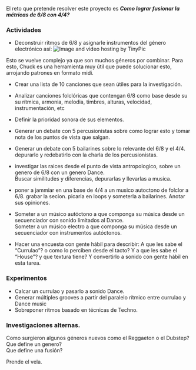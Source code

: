 El reto que pretende resolver este proyecto es
*__Como lograr fusionar la métricas de 6/8 con 4/4?__* 




### Actividades

* Deconstruir ritmos de 6/8  y asignarle instrumentos del género electrónico así:
<img src="http://i57.tinypic.com/mwyuki.png" border="0" alt="Image and video hosting by TinyPic"></a>

Esto se vuelve complejo ya que son muchos géneros por combinar.  Para esto, Chuck es una herramienta muy  útil que puede solucionar esto, arrojando patrones en formato midi. 

* Crear una lista de 10 canciones que sean útiles para la investigación. 

* Analizar canciones folclóricas que contengan 6/8 como base desde su su rítmica, armonia, melodia, timbres, alturas, velocidad, instrumentación, etc  
 
* Definir la prioridad sonora de sus elementos. 

* Generar un debate con 5 percusionistas sobre como lograr esto y tomar nota de los puntos de vista que salgan.    

* Generar un debate con 5 bailarines sobre lo relevante del 6/8 y el 4/4. depurarlo y redebatirlo con la charla de los percusionistas.  

* investigar las raices desde el punto de vista antropologico, sobre un genero de 6/8 con un genero Dance.  
Buscar similitudes y diferencias, depurarlas y llevarlas a musica.   

* poner a jammiar en una base de 4/4 a un musico autoctono de folclor a 6/8.  grabar la secion. picarla en loops y someterla a bailarines.  Anotar sus opiniones.  

* Someter a un músico autóctono a que componga su música desde un secuenciador con sonido limitados al Dance.    
  Someter a un músico electro a que componga su música desde un secuenciador con instrumentos autóctonos.
* Hacer una encuesta con gente hábil para describir: A que les sabe el “Currulao”? o como lo perciben desde el tacto? Y a que les sabe el “House”? y que textura tiene?	
Y convertirlo a sonido con gente hábil en esta tarea.


### Experimentos

* Calcar un currulao y pasarlo a sonido Dance.  
* Generar múltiples grooves a partir del paralelo rítmico entre currulao y Dance music  
* Sobreponer ritmos basado en técnicas de Techno.  


### Investigaciones alternas.  
Como surgieron algunos géneros nuevos como el Reggaeton o el Dubstep?  
Que define un genero?  
Que define una fusión?  





Prende el vela.
